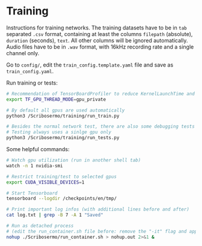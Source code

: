 # Training

Instructions for training networks. The training datasets have to be in `tab` separated `.csv` format,
containing at least the columns `filepath` (absolute), `duration` (seconds), `text`.
All other columns will be ignored automatically.
Audio files have to be in `.wav` format, with 16kHz recording rate and a single channel only.

Go to `config/`, edit the `train_config.template.yaml` file and save as `train_config.yaml`.

Run training or tests:

```bash
# Recommendation of TensorBoardProfiler to reduce KernelLaunchTime and speed up training.
export TF_GPU_THREAD_MODE=gpu_private

# By default all gpus are used automatically
python3 /Scribosermo/training/run_train.py

# Besides the normal network test, there are also some debugging tests you can uncomment
# Testing always uses a sinlge gpu only
python3 /Scribosermo/training/run_tests.py
```

Some helpful commands:

```bash
# Watch gpu utilization (run in another shell tab)
watch -n 1 nvidia-smi

# Restrict training/test to selected gpus
export CUDA_VISIBLE_DEVICES=1

# Start Tensorboard
tensorboard --logdir /checkpoints/en/tmp/

# Print important log infos (with additional lines before and after)
cat log.txt | grep -B 7 -A 1 "Saved"

# Run as detached process
# (edit the run_container.sh file before: remove the "-it" flag and append training command, that training is directly started)
nohup ./Scribosermo/run_container.sh > nohup.out 2>&1 &
```
